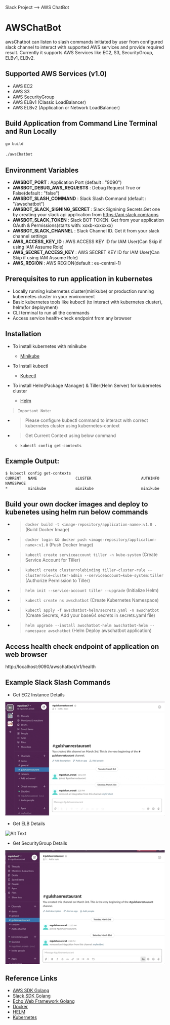 Slack Project --> AWS ChatBot

AWSChatBot
==========

awsChatbot can listen to slash commands initiated by user from configured slack channel to interact with supported AWS services and provide required result. Currently it supports AWS Services like EC2, S3, SecurityGroup, ELBv1, ELBv2.

## Supported AWS Services (v1.0)
- AWS EC2
- AWS S3 
- AWS SecurityGroup 
- AWS ELBv1 (Classic LoadBalancer) 
- AWS ELBv2 (Application or Network LoadBalancer)

## Build Application from Command Line Terminal and Run Locally
```sh
go build

./awsChatbot
```

## Environment Variables

* **AWSBOT_PORT** : Application Port (default : "9090")
* **AWSBOT_DEBUG_AWS_REQUESTS** : Debug Request True or False(default : "false")
* **AWSBOT_SLASH_COMMAND** : Slack Slash Command (default : "/awschatbot")
* **AWSBOT_SLACK_SIGNING_SECRET** : Slack Signining Secrets.Get one by creating your slack api application from https://api.slack.com/apps
* **AWSBOT_SLACK_TOKEN** : Slack BOT TOKEN. Get from your application OAuth & Permissions(starts with: xoxb-xxxxxxx)
* **AWSBOT_SLACK_CHANNEL** : Slack Channel ID. Get it from your slack channel settings
* **AWS_ACCESS_KEY_ID** : AWS ACCESS KEY ID for IAM User(Can Skip if using IAM Assume Role)
* **AWS_SECRET_ACCESS_KEY** : AWS SECRET KEY ID for IAM User(Can Skip if using IAM Assume Role)
* **AWS_REGION** : AWS REGION(default : eu-central-1)

## Prerequisites to run application in kubernetes

* Locally running kubernetes cluster(minikube) or production running kubernetes cluster in your environment
* Basic kubernetes tools like kubectl (to interact with kubernetes cluster), helm(for deployment)
* CLI terminal to run all the commands
* Access service health-check endpoint from any browser

## Installation

* To install kubernetes with minikube
  * [Minikube](https://kubernetes.io/docs/setup/learning-environment/minikube/#installation)

* To Install kubectl
  * [Kubectl](https://kubernetes.io/docs/tasks/tools/install-kubectl/)

* To install Helm(Package Manager) & Tiller(Helm Server) for kubernetes cluster
  * [Helm](https://helm.sh/docs/install/)

> `Important Note:`
- > Please configure kubectl command to interact with correct kubernetes cluster using kubernetes-context
- > Get Current Context using below command
    - `kubectl config get-contexts`

## Example Output:
```
$ kubectl config get-contexts
CURRENT   NAME                 CLUSTER                      AUTHINFO             NAMESPACE
*         minikube             minikube                     minikube
```

## Build your own docker images and deploy to kubenetes using helm run below commands
- > `docker build -t <image-repository/application-name>:v1.0 .` (Build Docker Image)
- > `docker login && docker push <image-repository/application-name>:v1.0` (Push Docker Image)
- > `kubectl create serviceaccount tiller -n kube-system` (Create Service Account for Tiller)
- > `kubectl create clusterrolebinding tiller-cluster-rule --clusterrole=cluster-admin --serviceaccount=kube-system:tiller` (Authorize Permission to Tiller)
- > `helm init --service-account tiller --upgrade` (Initialize Helm)
- > `kubectl create ns awschatbot` (Create Kubernetes Namespace)
- > `kubectl apply -f awschatbot-helm/secrets.yaml -n awschatbot` (Create Secrets, Add your base64 secrets in secrets.yaml file)
- > `helm upgrade --install awschatbot-helm awschatbot-helm --namespace awschatbot` (Helm Deploy awschatbot application)

## Access health check endpoint of application on web browser
http://localhost:9090/awschatbot/v1/health


## Example Slack Slash Commands

* Get EC2 Instance Details 

![Alt Text](https://raw.githubusercontent.com/GulshanArora7/awsChatbot/master/gif-image/ec2_slack.gif)


* Get ELB Details

![Alt Text](https://raw.githubusercontent.com/GulshanArora7/awsChatbot/master/gif-image/elbv2_slack.gif)


* Get SecurityGroup Details

![Alt Text](https://raw.githubusercontent.com/GulshanArora7/awsChatbot/master/gif-image/sg_slack.gif)

## Reference Links
* [AWS SDK Golang](https://docs.aws.amazon.com/sdk-for-go/api/)
* [Slack SDK Golang](https://github.com/slack-go/slack)
* [Echo Web Framework Golang](https://echo.labstack.com/)
* [Docker](https://docs.docker.com/)
* [HELM](https://helm.sh/docs/install/)
* [Kubernetes](https://kubernetes.io/docs/home/)